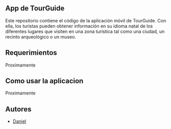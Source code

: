 ## App de TourGuide

Este repositorio contiene el código de la aplicación móvil de TourGuide. Con
ella, los turistas pueden obtener información en su idioma natal de los
diferentes lugares que visiten en una zona turística tal como una ciudad, un
recinto arqueológico o un museo.

## Requerimientos

Proximamente

## Como usar la aplicacion

Proximamente

## Autores

* [Daniel](https://github.com/Dannypein)
